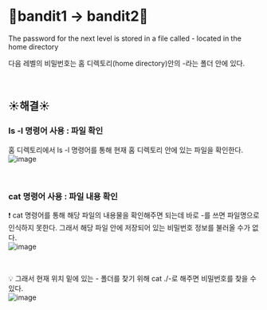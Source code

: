 # 🌳bandit1 -> bandit2🌳
The password for the next level is stored in a file called - located in the home directory <br/>

다음 레벨의 비밀번호는 홈 디렉토리(home directory)안의 -라는 폴더 안에 있다.

<br/>

## ☀️해결☀️
### ls -l 명령어 사용 : 파일 확인
홈 디렉토리에서 ls -l 명령어를 통해 현재 홈 디렉토리 안에 있는 파일을 확인한다. <br/>
![image](https://github.com/limhyerin/StudyNote/assets/70150896/c02e7bf3-cd64-4e61-bf22-0ba8f1080261)

<br/>

### cat 명령어 사용 : 파일 내용 확인
❗ cat 명령어를 통해 해당 파일의 내용물을 확인해주면 되는데 바로 -를 쓰면 파일명으로 인식하지 못한다. 그래서 해당 파일 안에 저장되어 있는 비밀번호 정보를 불러올 수가 없다. <br/>
![image](https://github.com/limhyerin/StudyNote/assets/70150896/faa7b252-cffc-434b-8002-497229c05fcf)

<br/>

💡 그래서 현재 위치 밑에 있는 - 폴더를 찾기 위해 cat ./-로 해주면 비밀번호를 찾을 수 있다. <br/>
![image](https://github.com/limhyerin/StudyNote/assets/70150896/4816a9dc-3612-40e9-8b5f-9747a30b3b1f)
